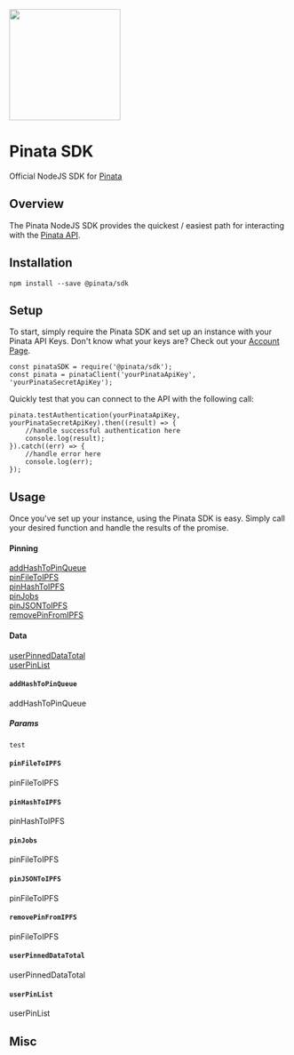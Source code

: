 <img src="https://cdn-images-1.medium.com/max/1200/1*BTGStLRXsQUbkp0t-oxJhQ.png" width="200" />

# Pinata SDK

Official NodeJS SDK for [Pinata](https://pinata.cloud)

## Overview

The Pinata NodeJS SDK provides the quickest / easiest path for interacting with the [Pinata API](https://pinata.cloud/documentation#GettingStarted).

## Installation
```
npm install --save @pinata/sdk
```

## Setup
To start, simply require the Pinata SDK and set up an instance with your Pinata API Keys. Don't know what your keys are? Check out your [Account Page](https://pinata.cloud/account).
```
const pinataSDK = require('@pinata/sdk');
const pinata = pinataClient('yourPinataApiKey', 'yourPinataSecretApiKey');
```

Quickly test that you can connect to the API with the following call:
```
pinata.testAuthentication(yourPinataApiKey, yourPinataSecretApiKey).then((result) => {
    //handle successful authentication here
    console.log(result);
}).catch((err) => {
    //handle error here
    console.log(err);
});
```

## Usage
Once you've set up your instance, using the Pinata SDK is easy. Simply call your desired function and handle the results of the promise.

#### Pinning
[addHashToPinQueue](#addHashToPinQueue)<br />
[pinFileToIPFS](#pinFileToIPFS)<br />
[pinHashToIPFS](#pinHashToIPFS)<br />
[pinJobs](#pinJobs)<br />
[pinJSONToIPFS](#pinJSONToIPFS)<br />
[removePinFromIPFS](#removePinFromIPFS)<br />

#### Data
[userPinnedDataTotal](#userPinnedDataTotal)<br />
[userPinList](#userPinList)<br />

#### `addHashToPinQueue`
addHashToPinQueue
##### Params
```
test
```

#### `pinFileToIPFS`
pinFileToIPFS

#### `pinHashToIPFS`
pinHashToIPFS

#### `pinJobs`
pinFileToIPFS

#### `pinJSONToIPFS`
pinFileToIPFS

#### `removePinFromIPFS`
pinFileToIPFS

#### `userPinnedDataTotal`
userPinnedDataTotal

#### `userPinList`
userPinList

## Misc
